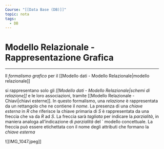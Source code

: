 ```yaml
---
Course: "[[Data Base (DB)]]"
topic: nota
tags:
  - DB
---
```


# Modello Relazionale - Rappresentazione Grafica
---
Il _formalismo grafico_ per il  [[Modello dati - Modello Relazionale|modello relazionale]] 

si rappresentano solo gli _[[Modello dati - Modello Relazionale|schemi di relazione]]_ e le loro associazioni, tramite [[Modello Relazionale - Chiavi|chiavi esterne]].
In questo formalismo, una _relazione_ è rappresentata da un rettangolo che ne contiene il _nome_.
La presenza di una _chiave esterna_ in $R$ che riferisce la chiave primaria di $S$ è rappresentata da una freccia che va da $R$ ad $S$.
La freccia sarà _tagliata_ per indicare la _parzialità_, in maniera analoga all’indicazione di _parzialità_ del `
modello concettuale.
La freccia può essere etichettata con il nome degli attributi che formano la _chiave esterna_


![[IMG_1047.jpeg]]